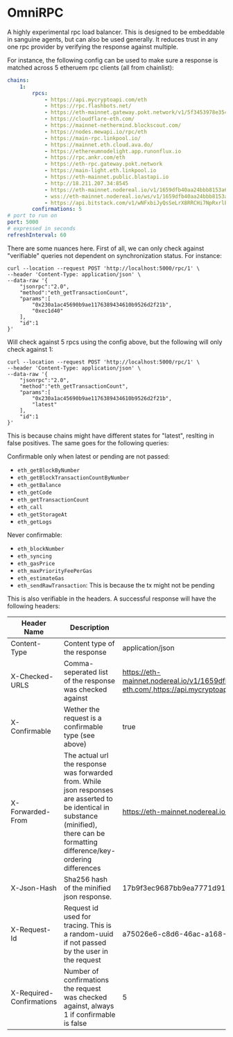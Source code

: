 # OmniRPC

A highly experimental rpc load balancer. This is designed to be embeddable in sanguine agents, but can also be used generally. It reduces trust in any one rpc provider by verifying the response against multiple.

For instance, the following config can be used to make sure a response is matched across 5 etheruem rpc clients (all from chainlist):

```yaml
chains:
    1:
        rpcs:
            - https://api.mycryptoapi.com/eth
            - https://rpc.flashbots.net/
            - https://eth-mainnet.gateway.pokt.network/v1/5f3453978e354ab992c4da79
            - https://cloudflare-eth.com/
            - https://mainnet-nethermind.blockscout.com/
            - https://nodes.mewapi.io/rpc/eth
            - https://main-rpc.linkpool.io/
            - https://mainnet.eth.cloud.ava.do/
            - https://ethereumnodelight.app.runonflux.io
            - https://rpc.ankr.com/eth
            - https://eth-rpc.gateway.pokt.network
            - https://main-light.eth.linkpool.io
            - https://eth-mainnet.public.blastapi.io
            - http://18.211.207.34:8545
            - https://eth-mainnet.nodereal.io/v1/1659dfb40aa24bbb8153a677b98064d7
            - wss://eth-mainnet.nodereal.io/ws/v1/1659dfb40aa24bbb8153a677b98064d7
            - https://api.bitstack.com/v1/wNFxbiJyQsSeLrX8RRCHi7NpRxrlErZk/DjShIqLishPCTB9HiMkPHXjUM9CNM9Na/ETH/mainnet
        confirmations: 5
# port to run on
port: 5000
# expressed in seconds
refreshInterval: 60
```

There are some nuances here. First of all, we can only check against "verifiable" queries not dependent on synchronization status. For instance:

```shell
curl --location --request POST 'http://localhost:5000/rpc/1' \
--header 'Content-Type: application/json' \
--data-raw '{
	"jsonrpc":"2.0",
	"method":"eth_getTransactionCount",
	"params":[
		"0x230a1ac45690b9ae1176389434610b9526d2f21b",
		"0xec1d40"
	],
	"id":1
}'
```

Will check against 5 rpcs using the config above, but the following will only check against 1:

```shell
curl --location --request POST 'http://localhost:5000/rpc/1' \
--header 'Content-Type: application/json' \
--data-raw '{
	"jsonrpc":"2.0",
	"method":"eth_getTransactionCount",
	"params":[
		"0x230a1ac45690b9ae1176389434610b9526d2f21b",
		"latest"
	],
	"id":1
}'
```

This is because chains might have different states for "latest", reslting in false positives. The same goes for the following queries:

Confirmable only when latest or pending are not passed:

- `eth_getBlockByNumber`
- `eth_getBlockTransactionCountByNumber`
- `eth_getBalance`
- `eth_getCode`
- `eth_getTransactionCount`
- `eth_call`
- `eth_getStorageAt`
- `eth_getLogs`

Never confirmable:

- `eth_blockNumber`
- `eth_syncing`
- `eth_gasPrice`
- `eth_maxPriorityFeePerGas`
- `eth_estimateGas`
- `eth_sendRawTransaction`: This is because the tx might not be pending

This is also verifiable in the headers. A successful response will have the following headers:

<!-- generated with https://www.tablesgenerator.com/markdown_tables -->

| Header Name              | Description                                                                                                                                                                             | Example Value (from request above)                                                                                                                                                       |
|--------------------------|-----------------------------------------------------------------------------------------------------------------------------------------------------------------------------------------|------------------------------------------------------------------------------------------------------------------------------------------------------------------------------------------|
| Content-Type             | Content type of the response                                                                                                                                                            | application/json                                                                                                                                                                         |
| X-Checked-URLS           | Comma-seperated list of the response was checked against                                                                                                                                | https://eth-mainnet.nodereal.io/v1/1659dfb40aa24bbb8153a677b98064d7,https://rpc.ankr.com/eth,https://cloudflare-eth.com/,https://api.mycryptoapi.com/eth,https://nodes.mewapi.io/rpc/eth |
| X-Confirmable            | Wether the request is a confirmable type (see above)                                                                                                                                    | true                                                                                                                                                                                     |
| X-Forwarded-From         | The actual url the response was forwarded from. While json responses are asserted to be identical in substance (minified), there can be formatting difference/key-ordering differences  | https://eth-mainnet.nodereal.io/v1/1659dfb40aa24bbb8153a677b98064d7                                                                                                                      |
| X-Json-Hash              | Sha256 hash of the minified json response.                                                                                                                                              | 17b9f3ec9687bb9ea7771d919cb19889b617868102a217b6761f86f4209f8d1f                                                                                                                         |
| X-Request-Id             | Request id used for tracing. This is a random-uuid if not passed by the user in the request                                                                                             | a75026e6-c8d6-46ac-a168-16163220765f                                                                                                                                                     |
| X-Required-Confirmations | Number of confirmations the request was checked against, always 1 if confirmable is false                                                                                               | 5                                                                                                                                                                                        |
